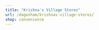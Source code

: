 ```yaml
---
title: "Krishna's Village Stores"
url: /dagenham/krishnas-village-stores/
shop: convenience
---
```

